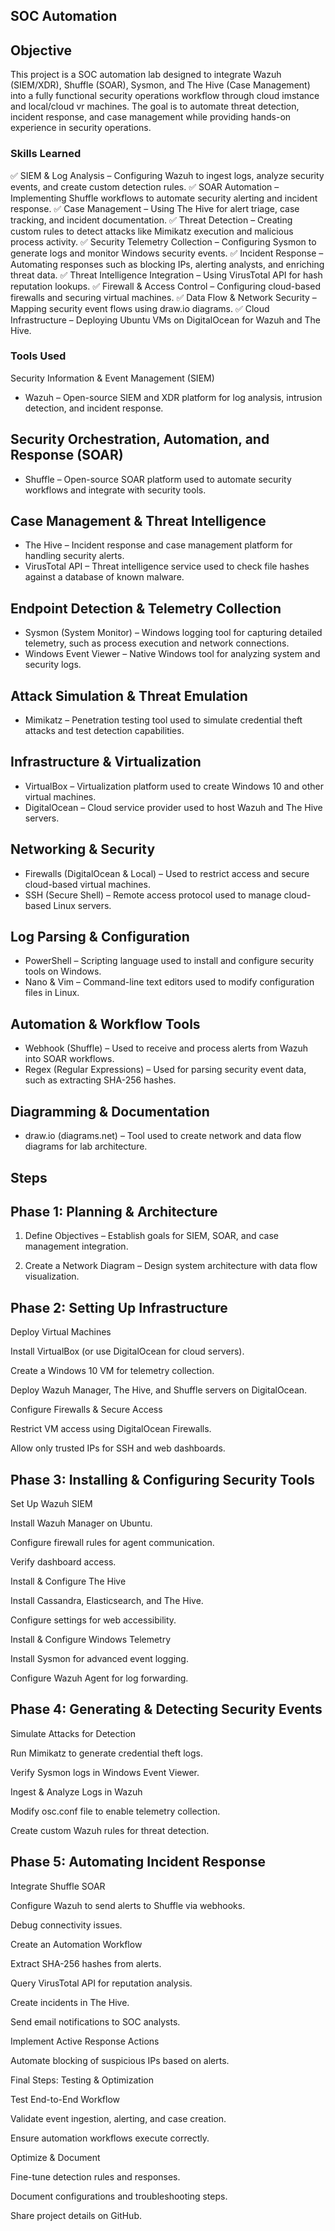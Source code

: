 ## SOC Automation

## Objective
This project is a SOC automation lab designed to integrate Wazuh (SIEM/XDR), Shuffle (SOAR), Sysmon, and The Hive (Case Management) into a fully functional security operations workflow through cloud imstance and local/cloud vr machines. The goal is to automate threat detection, incident response, and case management while providing hands-on experience in security operations.

### Skills Learned
✅ SIEM & Log Analysis – Configuring Wazuh to ingest logs, analyze security events, and create custom detection rules.
✅ SOAR Automation – Implementing Shuffle workflows to automate security alerting and incident response.
✅ Case Management – Using The Hive for alert triage, case tracking, and incident documentation.
✅ Threat Detection – Creating custom rules to detect attacks like Mimikatz execution and malicious process activity.
✅ Security Telemetry Collection – Configuring Sysmon to generate logs and monitor Windows security events.
✅ Incident Response – Automating responses such as blocking IPs, alerting analysts, and enriching threat data.
✅ Threat Intelligence Integration – Using VirusTotal API for hash reputation lookups.
✅ Firewall & Access Control – Configuring cloud-based firewalls and securing virtual machines.
✅ Data Flow & Network Security – Mapping security event flows using draw.io diagrams.
✅ Cloud Infrastructure – Deploying Ubuntu VMs on DigitalOcean for Wazuh and The Hive.

### Tools Used
Security Information & Event Management (SIEM)
* Wazuh – Open-source SIEM and XDR platform for log analysis, intrusion detection, and incident response.

## Security Orchestration, Automation, and Response (SOAR)
* Shuffle – Open-source SOAR platform used to automate security workflows and integrate with security tools.

## Case Management & Threat Intelligence
* The Hive – Incident response and case management platform for handling security alerts.
* VirusTotal API – Threat intelligence service used to check file hashes against a database of known malware.

## Endpoint Detection & Telemetry Collection
* Sysmon (System Monitor) – Windows logging tool for capturing detailed telemetry, such as process execution and network connections.
* Windows Event Viewer – Native Windows tool for analyzing system and security logs.

## Attack Simulation & Threat Emulation
* Mimikatz – Penetration testing tool used to simulate credential theft attacks and test detection capabilities.

## Infrastructure & Virtualization
* VirtualBox – Virtualization platform used to create Windows 10 and other virtual machines.
* DigitalOcean – Cloud service provider used to host Wazuh and The Hive servers.

## Networking & Security
* Firewalls (DigitalOcean & Local) – Used to restrict access and secure cloud-based virtual machines.
* SSH (Secure Shell) – Remote access protocol used to manage cloud-based Linux servers.

## Log Parsing & Configuration
* PowerShell – Scripting language used to install and configure security tools on Windows.
* Nano & Vim – Command-line text editors used to modify configuration files in Linux.

## Automation & Workflow Tools
* Webhook (Shuffle) – Used to receive and process alerts from Wazuh into SOAR workflows.
* Regex (Regular Expressions) – Used for parsing security event data, such as extracting SHA-256 hashes.

## Diagramming & Documentation
* draw.io (diagrams.net) – Tool used to create network and data flow diagrams for lab architecture.

## Steps

## Phase 1: Planning & Architecture

1. Define Objectives – Establish goals for SIEM, SOAR, and case management integration.

2. Create a Network Diagram – Design system architecture with data flow visualization.

## Phase 2: Setting Up Infrastructure

Deploy Virtual Machines

Install VirtualBox (or use DigitalOcean for cloud servers).

Create a Windows 10 VM for telemetry collection.

Deploy Wazuh Manager, The Hive, and Shuffle servers on DigitalOcean.

Configure Firewalls & Secure Access

Restrict VM access using DigitalOcean Firewalls.

Allow only trusted IPs for SSH and web dashboards.

## Phase 3: Installing & Configuring Security Tools

Set Up Wazuh SIEM

Install Wazuh Manager on Ubuntu.

Configure firewall rules for agent communication.

Verify dashboard access.

Install & Configure The Hive

Install Cassandra, Elasticsearch, and The Hive.

Configure settings for web accessibility.

Install & Configure Windows Telemetry

Install Sysmon for advanced event logging.

Configure Wazuh Agent for log forwarding.

## Phase 4: Generating & Detecting Security Events

Simulate Attacks for Detection

Run Mimikatz to generate credential theft logs.

Verify Sysmon logs in Windows Event Viewer.

Ingest & Analyze Logs in Wazuh

Modify osc.conf file to enable telemetry collection.

Create custom Wazuh rules for threat detection.

## Phase 5: Automating Incident Response

Integrate Shuffle SOAR

Configure Wazuh to send alerts to Shuffle via webhooks.

Debug connectivity issues.

Create an Automation Workflow

Extract SHA-256 hashes from alerts.

Query VirusTotal API for reputation analysis.

Create incidents in The Hive.

Send email notifications to SOC analysts.

Implement Active Response Actions

Automate blocking of suspicious IPs based on alerts.

Final Steps: Testing & Optimization

Test End-to-End Workflow

Validate event ingestion, alerting, and case creation.

Ensure automation workflows execute correctly.

Optimize & Document

Fine-tune detection rules and responses.

Document configurations and troubleshooting steps.

Share project details on GitHub.
